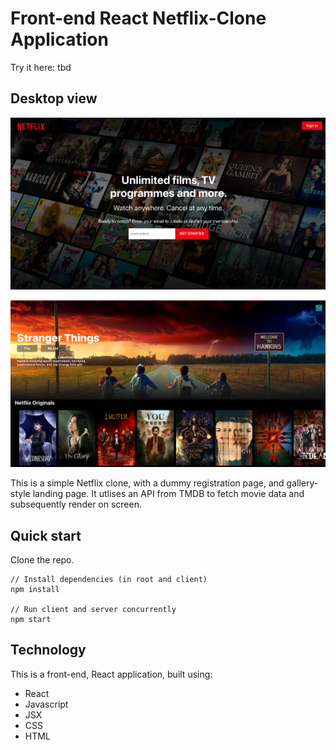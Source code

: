 # Front-end React Netflix-Clone Application

Try it here: tbd

## Desktop view

![Image showing dummy register page](./images/Picture1.png)

![Image showing landing page](./images/Picture2.png)

This is a simple Netflix clone, with a dummy registration page, and gallery-style landing page. It utlises an API from TMDB to fetch movie data and subsequently render on screen.

## Quick start

Clone the repo.

```
// Install dependencies (in root and client)
npm install

// Run client and server concurrently
npm start
```

## Technology

This is a front-end, React application, built using:

- React
- Javascript
- JSX
- CSS
- HTML
